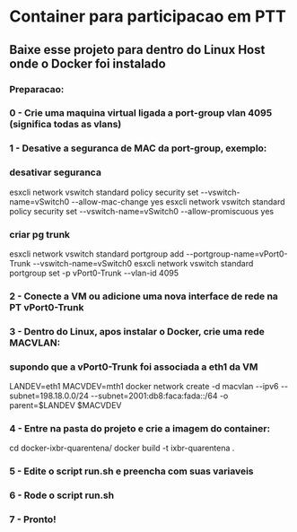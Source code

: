 

# Container para participacao em PTT

## Baixe esse projeto para dentro do Linux Host onde o Docker foi instalado

### Preparacao:
### 0 - Crie uma maquina virtual ligada a port-group vlan 4095 (significa todas as vlans)
### 1 - Desative a seguranca de MAC da port-group, exemplo:
   ### desativar seguranca
   esxcli network vswitch standard policy security set --vswitch-name=vSwitch0 --allow-mac-change yes
   esxcli network vswitch standard policy security set --vswitch-name=vSwitch0 --allow-promiscuous yes
   ### criar pg trunk
   esxcli network vswitch standard portgroup add --portgroup-name=vPort0-Trunk --vswitch-name=vSwitch0
   esxcli network vswitch standard portgroup set -p vPort0-Trunk --vlan-id 4095

### 2 - Conecte a VM ou adicione uma nova interface de rede na PT vPort0-Trunk
### 3 - Dentro do Linux, apos instalar o Docker, crie uma rede MACVLAN:
   ### supondo que a vPort0-Trunk foi associada a eth1 da VM
   LANDEV=eth1
   MACVDEV=mth1
   docker network create -d macvlan --ipv6 --subnet=198.18.0.0/24 --subnet=2001:db8:faca:fada::/64 -o parent=$LANDEV $MACVDEV

### 4 - Entre na pasta do projeto e crie a imagem do container:
   cd docker-ixbr-quarentena/
   docker  build  -t  ixbr-quarentena  .

### 5 - Edite o script run.sh e preencha com suas variaveis
### 6 - Rode o script run.sh
### 7 - Pronto!
